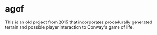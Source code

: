 # agof
This is an old project from 2015 that incorporates procedurally generated terrain and possible player interaction to Conway's game of life.
